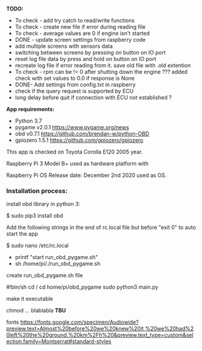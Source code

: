 **TODO:**
- To check - add try catch to read/write functions
- To check - create new file if error during reading file
- To check - average values are 0 if engine isn't started
- DONE - update screen settings from raspberry code
- add multiple screens with sensors data
- switching between screens by pressing on button on IO port
- reset log file data by press and hold on button on IO port
- recreate log file if error reading from it. save old file with .old extention
- To check - rpm can be != 0 after shutting down the engine ???
added check with set values to 0.0 if response is None
- DONE- Add settings from config.txt in raspberry
- check if the query request is supported by ECU
- long delay before quit if connection with ECU not established ?


**App requirements:**
- Python 3.7
- pygame v2.0.1 https://www.pygame.org/news
- obd v0.7.1 https://github.com/brendan-w/python-OBD
- gpiozero 1.5.1 https://github.com/gpiozero/gpiozero

This app is checked on Toyota Corolla E120 2005 year.

Raspberry Pi 3 Model B+ used as hardware platform with 

Raspberry Pi OS Release date: December 2nd 2020 used as OS.


<h3> Installation process:</h3>

install obd library in python 3:

$ sudo pip3 install obd

Add the following strings in the end of rc.local file but before "exit 0" to auto start the app

$ sudo nano /etc/rc.local

 - printf "start run_obd_pygame.sh"
 - sh /home/pi/./run_obd_pygame.sh

create run_obd_pygame.sh file

#!bin/sh
cd /
cd home/pi/obd_pygame
sudo python3 main.py

make it executable

chmod ... blablabla **TBU**


fonts https://fonts.google.com/specimen/Audiowide?preview.text=Almost%20before%20we%20knew%20it,%20we%20had%20left%20the%20ground.%20km%2Fh%20&preview.text_type=custom&selection.family=Montserrat#standard-styles




